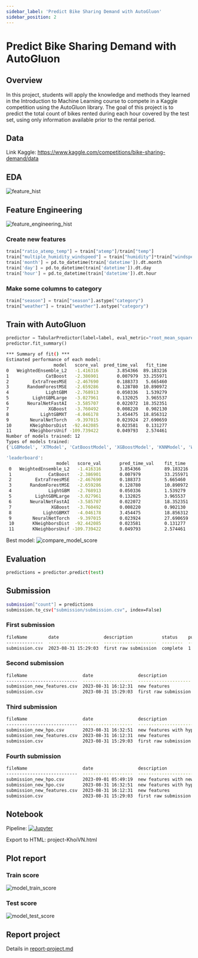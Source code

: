 ```yaml
---
sidebar_label: 'Predict Bike Sharing Demand with AutoGluon'
sidebar_position: 2
---
```


# Predict Bike Sharing Demand with AutoGluon

## Overview
In this project, students will apply the knowledge and methods they learned in the Introduction to Machine Learning course to compete in a Kaggle competition using the AutoGluon library. The goal of this project is to predict the total count of bikes rented during each hour covered by the test set, using only information available prior to the rental period.

## Data
Link Kaggle: https://www.kaggle.com/competitions/bike-sharing-demand/data

## EDA
![feature_hist](../../projects/predict_bike_sharing_demand/images/feature_hist.png)

## Feature Engineering
![feature_engineering_hist](../../projects/predict_bike_sharing_demand/images/feature_engineering_hist.png)

### Create new features
```python
train["ratio_atemp_temp"] = train["atemp"]/train["temp"]
train["multiple_humidity_windspeed"] = train["humidity"]*train["windspeed"]
train['month'] = pd.to_datetime(train['datetime']).dt.month
train['day'] = pd.to_datetime(train['datetime']).dt.day
train['hour'] = pd.to_datetime(train['datetime']).dt.hour
```

### Make some columns to category
```python
train["season"] = train["season"].astype("category")
train["weather"] = train["weather"].astype("category")
```

## Train with AutoGluon
```python
predictor = TabularPredictor(label=label, eval_metric="root_mean_squared_error").fit(train.drop(["casual", "registered"], axis=1), time_limit=600, presets="best_quality")
predictor.fit_summary()
```

```bash
*** Summary of fit() ***
Estimated performance of each model:
                  model   score_val  pred_time_val   fit_time
0   WeightedEnsemble_L2   -1.416316       3.854366  89.183216
1              CatBoost   -2.386901       0.007979  33.255971
2         ExtraTreesMSE   -2.467690       0.188373   5.665460
3       RandomForestMSE   -2.659286       0.128780  10.890972
4              LightGBM   -2.768913       0.050336   1.539279
5         LightGBMLarge   -3.027961       0.132025   3.965537
6       NeuralNetFastAI   -3.585707       0.022072  18.352351
7               XGBoost   -3.760492       0.008220   0.902130
8            LightGBMXT   -4.046178       3.454475  18.856312
9        NeuralNetTorch   -9.397015       0.023924  27.690659
10       KNeighborsDist  -92.442085       0.023581   0.131277
11       KNeighborsUnif -109.739422       0.049793   2.574461
Number of models trained: 12
Types of models trained:
{'LGBModel', 'XTModel', 'CatBoostModel', 'XGBoostModel', 'KNNModel', 'WeightedEnsembleModel', 'NNFastAiTabularModel', 'TabularNeuralNetTorchModel', 'RFModel'}

'leaderboard':
                   model   score_val       pred_time_val    fit_time
 0   WeightedEnsemble_L2   -1.416316       3.854366         89.183216
 1              CatBoost   -2.386901       0.007979         33.255971
 2         ExtraTreesMSE   -2.467690       0.188373         5.665460
 3       RandomForestMSE   -2.659286       0.128780         10.890972
 4              LightGBM   -2.768913       0.050336         1.539279
 5         LightGBMLarge   -3.027961       0.132025         3.965537
 6       NeuralNetFastAI   -3.585707       0.022072         18.352351
 7               XGBoost   -3.760492       0.008220         0.902130
 8            LightGBMXT   -4.046178       3.454475         18.856312
 9        NeuralNetTorch   -9.397015       0.023924         27.690659
 10       KNeighborsDist  -92.442085       0.023581         0.131277
 11       KNeighborsUnif -109.739422       0.049793         2.574461
```

Best model:
![compare_model_score](../../projects/predict_bike_sharing_demand/images/compare_model_score.png)
## Evaluation
```bash
predictions = predictor.predict(test)
```

## Submission
```bash
submission["count"] = predictions
submission.to_csv("submission/submission.csv", index=False)
```

### First submission

```bash
fileName        date                 description           status    publicScore  privateScore
--------------  -------------------  --------------------  --------  -----------  ------------
submission.csv  2023-08-31 15:29:03  first raw submission  complete  1.80095      1.80095
```

### Second submission

```bash
fileName                     date                 description           status    publicScore  privateScore
---------------------------  -------------------  --------------------  --------  -----------  ------------
submission_new_features.csv  2023-08-31 16:12:31  new features          complete  0.63184      0.63184
submission.csv               2023-08-31 15:29:03  first raw submission  complete  1.80095      1.80095
```

### Third submission

```bash
fileName                     date                 description                        status    publicScore  privateScore
---------------------------  -------------------  ---------------------------------  --------  -----------  ------------
submission_new_hpo.csv       2023-08-31 16:32:51  new features with hyperparameters  complete  0.52606      0.52606
submission_new_features.csv  2023-08-31 16:12:31  new features                       complete  0.63184      0.63184
submission.csv               2023-08-31 15:29:03  first raw submission               complete  1.80095      1.80095
```

### Fourth submission

```bash
fileName                     date                 description                            status    publicScore  privateScore
---------------------------  -------------------  -------------------------------------  --------  -----------  ------------
submission_new_hpo.csv       2023-09-01 05:49:19  new features with new hyperparameters  complete  0.62304      0.62304
submission_new_hpo.csv       2023-08-31 16:32:51  new features with hyperparameters      complete  0.52606      0.52606
submission_new_features.csv  2023-08-31 16:12:31  new features                           complete  0.63184      0.63184
submission.csv               2023-08-31 15:29:03  first raw submission                   complete  1.80095      1.80095
```

## Notebook
Pipeline: [![Jupyter](https://img.shields.io/badge/jupyter-%23FA0F.svg?style=for-the-badge&logo=jupyter&logoColor=white)](../../projects/predict_bike_sharing_demand/project-KhoiVN.ipynb)

Export to HTML: project-KhoiVN.html

## Plot report
### Train score
![model_train_score](../../projects/predict_bike_sharing_demand/images/model_train_score.png)

### Test score
![model_test_score](../../projects/predict_bike_sharing_demand/images/model_test_score.png)

## Report project
Details in [report-project.md](../../projects/predict_bike_sharing_demand/report-project.md)
